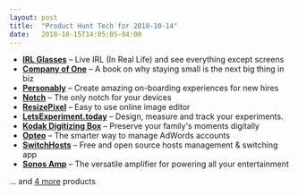 ```yaml
---
layout: post
title:  "Product Hunt Tech for 2018-10-14"
date:   2018-10-15T14:05:05-04:00
---
```


* **[IRL Glasses](https://www.producthunt.com/posts/irl-glasses-1?utm_campaign=producthunt-api&utm_medium=api&utm_source=Application%3A+Daily+Digest+RSS+%28ID%3A+3202%29)** – Live IRL (In Real Life) and see everything except screens
* **[Company of One](https://www.producthunt.com/posts/company-of-one?utm_campaign=producthunt-api&utm_medium=api&utm_source=Application%3A+Daily+Digest+RSS+%28ID%3A+3202%29)** – A book on why staying small is the next big thing in biz
* **[Personably](https://www.producthunt.com/posts/personably?utm_campaign=producthunt-api&utm_medium=api&utm_source=Application%3A+Daily+Digest+RSS+%28ID%3A+3202%29)** – Create amazing on-boarding experiences for new hires
* **[Notch](https://www.producthunt.com/posts/notch-3?utm_campaign=producthunt-api&utm_medium=api&utm_source=Application%3A+Daily+Digest+RSS+%28ID%3A+3202%29)** – The only notch for your devices
* **[ResizePixel](https://www.producthunt.com/posts/resizepixel?utm_campaign=producthunt-api&utm_medium=api&utm_source=Application%3A+Daily+Digest+RSS+%28ID%3A+3202%29)** – Easy to use online image editor
* **[LetsExperiment.today](https://www.producthunt.com/posts/letsexperiment-today?utm_campaign=producthunt-api&utm_medium=api&utm_source=Application%3A+Daily+Digest+RSS+%28ID%3A+3202%29)** – Design, measure and track your experiments.
* **[Kodak Digitizing Box](https://www.producthunt.com/posts/kodak-digitizing-box?utm_campaign=producthunt-api&utm_medium=api&utm_source=Application%3A+Daily+Digest+RSS+%28ID%3A+3202%29)** – Preserve your family's moments digitally
* **[Opteo](https://www.producthunt.com/posts/opteo?utm_campaign=producthunt-api&utm_medium=api&utm_source=Application%3A+Daily+Digest+RSS+%28ID%3A+3202%29)** – The smarter way to manage AdWords accounts
* **[SwitchHosts](https://www.producthunt.com/posts/switchhosts?utm_campaign=producthunt-api&utm_medium=api&utm_source=Application%3A+Daily+Digest+RSS+%28ID%3A+3202%29)** – Free and open source hosts management & switching app
* **[Sonos Amp](https://www.producthunt.com/posts/sonos-amp?utm_campaign=producthunt-api&utm_medium=api&utm_source=Application%3A+Daily+Digest+RSS+%28ID%3A+3202%29)** – The versatile amplifier for powering all your entertainment

… and [4 more](https://www.producthunt.com/tech) products